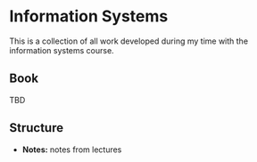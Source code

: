 # Information Systems

This is a collection of all work developed during my time with the information systems course.

## Book

TBD

## Structure

- **Notes:** notes from lectures
